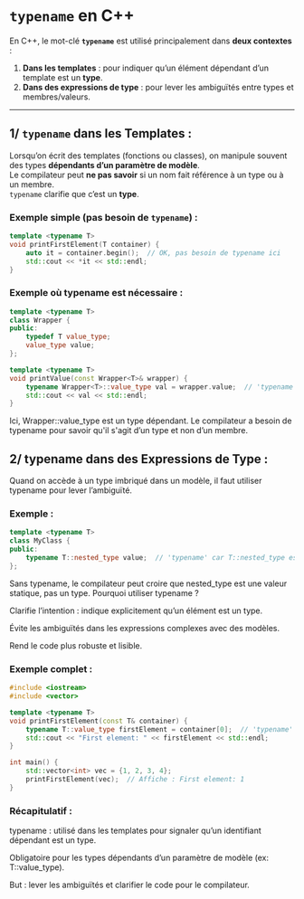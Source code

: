 # `typename` en C++

En C++, le mot-clé **`typename`** est utilisé principalement dans **deux contextes** :

1. **Dans les templates** : pour indiquer qu’un élément dépendant d’un template est un **type**.  
2. **Dans des expressions de type** : pour lever les ambiguïtés entre types et membres/valeurs.

---

## 1/ `typename` dans les Templates :

Lorsqu’on écrit des templates (fonctions ou classes), on manipule souvent des types **dépendants d’un paramètre de modèle**.  
Le compilateur peut **ne pas savoir** si un nom fait référence à un type ou à un membre.  
`typename` clarifie que c’est un **type**.

### Exemple simple (pas besoin de `typename`) :
```cpp
template <typename T>
void printFirstElement(T container) {
    auto it = container.begin();  // OK, pas besoin de typename ici
    std::cout << *it << std::endl;
}
```

### Exemple où typename est nécessaire :

```cpp
template <typename T>
class Wrapper {
public:
    typedef T value_type;
    value_type value;
};

template <typename T>
void printValue(const Wrapper<T>& wrapper) {
    typename Wrapper<T>::value_type val = wrapper.value;  // 'typename' obligatoire
    std::cout << val << std::endl;
}
```

Ici, Wrapper<T>::value_type est un type dépendant.
Le compilateur a besoin de typename pour savoir qu'il s'agit d’un type et non d’un membre.

## 2/ typename dans des Expressions de Type :

Quand on accède à un type imbriqué dans un modèle, il faut utiliser typename pour lever l’ambiguïté.

### Exemple :

```cpp
template <typename T>
class MyClass {
public:
    typename T::nested_type value;  // 'typename' car T::nested_type est un type
};
```

Sans typename, le compilateur peut croire que nested_type est une valeur statique, pas un type.
Pourquoi utiliser typename ?

Clarifie l’intention : indique explicitement qu’un élément est un type.

Évite les ambiguïtés dans les expressions complexes avec des modèles.

Rend le code plus robuste et lisible.

### Exemple complet :

```cpp
#include <iostream>
#include <vector>

template <typename T>
void printFirstElement(const T& container) {
    typename T::value_type firstElement = container[0];  // 'typename' requis
    std::cout << "First element: " << firstElement << std::endl;
}

int main() {
    std::vector<int> vec = {1, 2, 3, 4};
    printFirstElement(vec);  // Affiche : First element: 1
}
```

### Récapitulatif :

typename : utilisé dans les templates pour signaler qu’un identifiant dépendant est un type.

Obligatoire pour les types dépendants d’un paramètre de modèle (ex: T::value_type).

But : lever les ambiguïtés et clarifier le code pour le compilateur.

